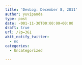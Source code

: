 ```yaml
---
title: 'DevLog: December 8, 2011'
author: yuvipanda
type: post
date: -001-11-30T00:00:00+00:00
draft: true
url: /?p=361
aktt_notify_twitter:
  - no
categories:
  - Uncategorized

---
```

